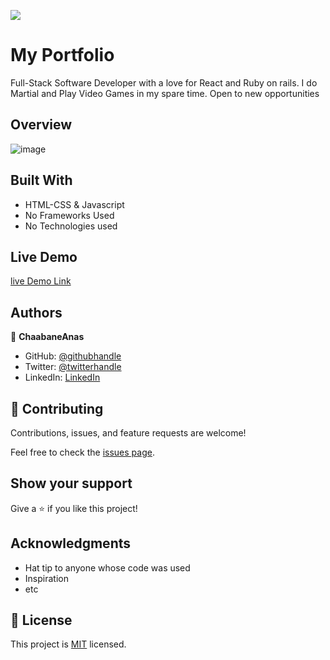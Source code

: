 ![](https://img.shields.io/badge/Microverse-blueviolet)

# My Portfolio

Full-Stack Software Developer with a love for React and Ruby on rails.
 I do Martial and Play Video Games in my spare time.
 Open to new opportunities
 
## Overview
 
 ![image](https://user-images.githubusercontent.com/99597333/192145470-f1e6b3c7-41df-4cc3-8f1c-0a13f17a13bc.png)


## Built With

- HTML-CSS & Javascript
- No Frameworks Used
- No Technologies used

## Live Demo 

  [live Demo Link](https://chaabaneanas.github.io/My-Portfoli)
  
## Authors

👤 **ChaabaneAnas**

- GitHub: [@githubhandle](https://github.com/ChaabaneAnas)
- Twitter: [@twitterhandle](https://twitter.com/twitterhandle)
- LinkedIn: [LinkedIn](https://www.linkedin.com/in/anas-chabaane-a0baa21a2/)


## 🤝 Contributing

Contributions, issues, and feature requests are welcome!

Feel free to check the [issues page](https://github.com/ChaabaneAnas/Hello-Microverse-Project-/issues).

## Show your support

Give a ⭐️ if you like this project!

## Acknowledgments

- Hat tip to anyone whose code was used
- Inspiration
- etc

## 📝 License

This project is [MIT](./MIT.md) licensed.
